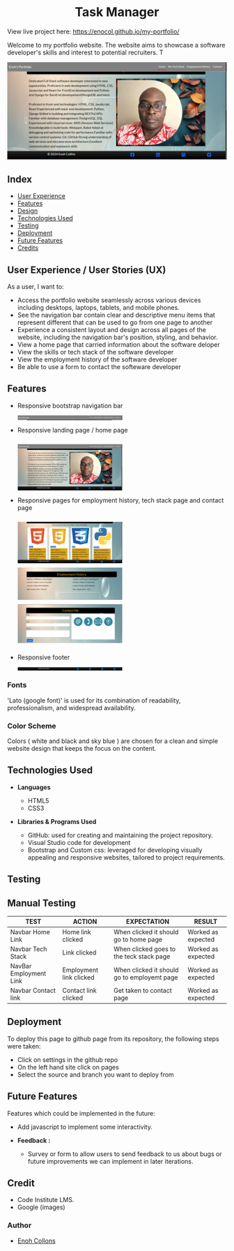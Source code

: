 <h1 align='center'> Task Manager </h1>

View live project here:
https://enocol.github.io/my-portfolio/

Welcome to my portfolio website. The website aims to showcase a software developer's skills and interest to potential recruiters. T

<div style="text-align:center">
<img src="./assets/images/home page.png" alt="portfolio website">
</div>

## Index

- [User Experience](#user-experience-ux)
- [Features](#features)
- [Design](#design)
- [Technologies Used](#technologies-used)
- [Testing](#testing)
- [Deployment](#deployment)
- [Future Features](#future-features)
- [Credits](#credits)

## User Experience / User Stories (UX)

As a user, I want to:

- Access the portfolio website seamlessly across various devices including desktops, laptops, tablets, and mobile phones.
- See the navigation bar contain clear and descriptive menu items that represent different that can be used to go from one page to another
- Experience a consistent layout and design across all pages of the website, including the navigation bar's position, styling, and behavior.
- View a home page that carried information about the software deloper
- View the skills or tech stack of the software developer
- View the employment history of the software developer
- Be able to use a form to contact the softeware developer

## Features

- Responsive bootstrap navigation bar
  <div style="display: flex;">
    <img src="./assets/images/NabBar.png" alt="nav bar" style="width: 50%;">
  </div>
- Responsive landing page / home page
  <div style="display: flex;">
    <img src="./assets/images/home page.png" alt="nav bar" style="width: 50%;margin-top: 10px ">
  </div>
- Responsive pages for employment history, tech stack page and contact page

  <div style="display: flex;">
      <img src="./assets/images/tech stack.png" alt="tech stack" style="width: 50%; margin-top: 10px">
  </div>

  <div style="display: flex;">
      <img src="./assets/images/employment history.png" alt="employment history" style="width: 50%;margin-top: 10px ">
  </div>

  <div style="display: flex;">
      <img src="./assets/images/contact page.png" alt="contact page" style="width: 50%; margin-top: 10px; margin-bottom: 10px">
  </div>

- Responsive footer
  <div style="display: flex;">
    <img src="./assets/images/footer.png" alt="footer section" style="width: 50%;">
  </div>

### Fonts

'Lato (google font)' is used for its combination of readability, professionalism, and widespread availability.

### Color Scheme

Colors ( white and black and sky blue ) are chosen for a clean and simple website design that keeps the focus on the content.

## Technologies Used

- **Languages**

  - HTML5
  - CSS3

- **Libraries & Programs Used**
  - GitHub: used for creating and maintaining the project repository.
  - Visual Studio code for development
  - Bootstrap and Custom css: leveraged for developing visually appealing and responsive websites, tailored to project requirements.

## Testing

## Manual Testing

| **TEST**               | **ACTION**              | **EXPECTATION**                             | **RESULT**         |
| ---------------------- | ----------------------- | ------------------------------------------- | ------------------ |
| Navbar Home Link       | Home link clicked       | When clicked it should go to home page      | Worked as expected |
| Navbar Tech Stack      | Link clicked            | When clicked goes to the teck stack page    | Worked as expected |
| NavBar Employment Link | Employment link clicked | When clicked it should go to employemt page | Worked as expected |
| Navbar Contact link    | Contact link clicked    | Get taken to contact page                   | Worked as expected |

## Deployment

To deploy this page to github page from its repository, the following steps were taken:

- Click on settings in the github repo
- On the left hand site click on pages
- Select the source and branch you want to deploy from

## Future Features

Features which could be implemented in the future:

- Add javascript to implement some interactivity.

- **Feedback :**
  - Survey or form to allow users to send feedback to us about bugs or future improvements we can implement in later iterations.

## Credit

- Code Institute LMS.
- Google (images)

### Author

- [Enoh Collons](https://github.com/enocol)

